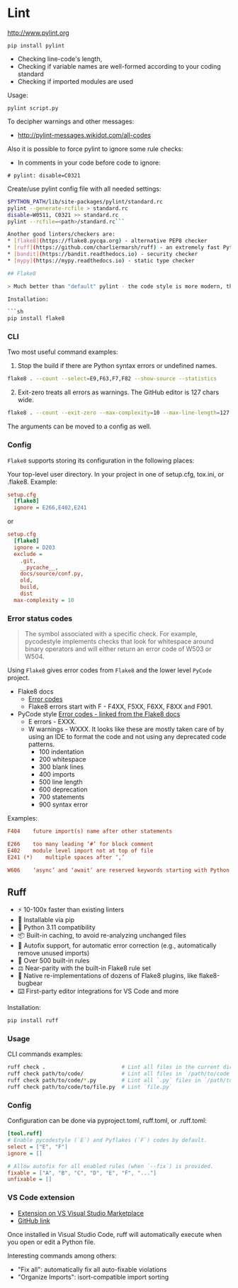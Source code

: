 # Lint

http://www.pylint.org

`pip install pylint`

* Checking line-code's length,
* Checking if variable names are well-formed according to your coding standard
* Checking if imported modules are used

Usage:

`pylint script.py`

To decipher warnings and other messages:
* http://pylint-messages.wikidot.com/all-codes

Also it is possible to force pylint to ignore some rule checks:
* In comments in your code before code to ignore:

```# pylint: disable=C0321```

Create/use pylint config file with all needed settings:
```sh
$PYTHON_PATH/lib/site-packages/pylint/standard.rc
pylint --generate-rcfile > standard.rc
disable=W0511, C0321 >> standard.rc
pylint --rcfile=<path>/standard.rc```

Another good linters/checkers are:
* [flake8](https://flake8.pycqa.org) - alternative PEP8 checker
* [ruff](https://github.com/charliermarsh/ruff) - an extremely fast Python linter, written in Rust
* [bandit](https://bandit.readthedocs.io) - security checker
* [mypy](https://mypy.readthedocs.io) - static type checker

## Flake8

> Much better than "default" pylint - the code style is more modern, the comments are more usable

Installation:

```sh
pip install flake8
```

### CLI

Two most useful command examples:

1. Stop the build if there are Python syntax errors or undefined names.
```sh
flake8 . --count --select=E9,F63,F7,F82 --show-source --statistics
```

2. Exit-zero treats all errors as warnings. The GitHub editor is 127 chars wide.
```sh
flake8 . --count --exit-zero --max-complexity=10 --max-line-length=127 --statistics
```

The arguments can be moved to a config as well.

### Config

`Flake8` supports storing its configuration in the following places:

Your top-level user directory.
In your project in one of setup.cfg, tox.ini, or .flake8.
Example:

```ini
setup.cfg
  [flake8]
  ignore = E266,E402,E241
```

or 

```ini
setup.cfg
  [flake8]
  ignore = D203
  exclude =
    .git,
    __pycache__,
    docs/source/conf.py,
    old,
    build,
    dist
  max-complexity = 10
```

### Error status codes

> The symbol associated with a specific check. For example, pycodestyle implements checks that look for whitespace around binary operators and will either return an error code of W503 or W504.

Using `Flake8` gives error codes from `Flake8` and the lower level `PyCode` project.

* Flake8 docs
    * [Error codes](https://flake8.pycqa.org/en/latest/user/error-codes.html)
    * Flake8 errors start with F - F4XX, F5XX, F6XX, F8XX and F901.
* PyCode style
    [Error codes - linked from the Flake8 docs](https://pycodestyle.pycqa.org/en/latest/intro.html#error-codes)
    * E errors - EXXX.
    * W warnings - WXXX. It looks like these are mostly taken care of by using an IDE to format the code and not using any deprecated code patterns.   
      * 100 indentation
      * 200 whitespace
      * 300 blank lines
      * 400 imports
      * 500 line length
      * 600 deprecation
      * 700 statements
      * 900 syntax error
  

Examples:

```ini
F404 	future import(s) name after other statements

E266 	too many leading ‘#’ for block comment
E402 	module level import not at top of file
E241 (*) 	multiple spaces after ‘,’

W606 	‘async’ and ‘await’ are reserved keywords starting with Python 3.7
```

## Ruff

* ⚡️ 10-100x faster than existing linters
* 🐍 Installable via pip
* 🤝 Python 3.11 compatibility
* 📦 Built-in caching, to avoid re-analyzing unchanged files
* 🔧 Autofix support, for automatic error correction (e.g., automatically remove unused imports)
* 📏 Over 500 built-in rules
* ⚖️ Near-parity with the built-in Flake8 rule set
* 🔌 Native re-implementations of dozens of Flake8 plugins, like flake8-bugbear
* ⌨️ First-party editor integrations for VS Code and more

Installation:

```sh
pip install ruff
```

### Usage

CLI commands examples:

```sh
ruff check .                        # Lint all files in the current directory (and any subdirectories)
ruff check path/to/code/            # Lint all files in `/path/to/code` (and any subdirectories)
ruff check path/to/code/*.py        # Lint all `.py` files in `/path/to/code`
ruff check path/to/code/to/file.py  # Lint `file.py`
```

### Config

Configuration can be done via pyproject.toml, ruff.toml, or .ruff.toml:

```ini
[tool.ruff]
# Enable pycodestyle (`E`) and Pyflakes (`F`) codes by default.
select = ["E", "F"]
ignore = []

# Allow autofix for all enabled rules (when `--fix`) is provided.
fixable = ["A", "B", "C", "D", "E", "F", "..."]
unfixable = []
```

### VS Code extension

* [Extension on VS Visual Studio Marketplace](https://marketplace.visualstudio.com/items?itemName=charliermarsh.ruff)
* [GitHub link](https://github.com/charliermarsh/ruff-vscode)

Once installed in Visual Studio Code, ruff will automatically execute when you open or edit a Python file.

Interesting commands among others:
* "Fix all": automatically fix all auto-fixable violations
* "Organize Imports": isort-compatible import sorting